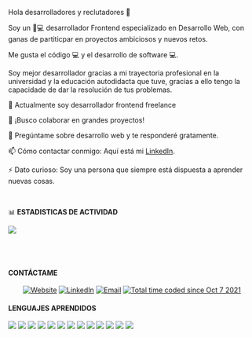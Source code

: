 Hola desarrolladores y reclutadores 👋

Soy un 👦💻 desarrollador Frontend especializado en Desarrollo Web, con ganas de partiticpar en proyectos ambiciosos y nuevos retos.

Me gusta el código 💻 y el desarrollo de software 💻.

Soy mejor desarrollador gracias a mi trayectoria profesional en la universidad y la educación autodidacta que tuve, gracias a ello tengo la capacidade de dar la resolución de tus problemas.

🔭 Actualmente soy desarrollador frontend freelance

🤝 ¡Busco colaborar en grandes proyectos! 

💬 Pregúntame sobre desarrollo web y te responderé gratamente.

📫 Cómo contactar conmigo: Aquí está mi [LinkedIn](https://www.linkedin.com/in/andy-santisteban/).

⚡ Dato curioso: Soy una persona que siempre está dispuesta a aprender nuevas cosas.

<br/>

📊 **ESTADISTICAS DE ACTIVIDAD**

<a href="https://github.com/AndySantisteban" >
  <img align="center" src="https://github-readme-stats.vercel.app/api?username=AndySantisteban&show_icons=true&theme=radical" />
</a>
<br/>
<br/>
<br/>
<br/>
<h4> CONTÁCTAME </h4>
<p align="center">
  <a href="http://www.andysantisteban.com/"><img alt="Website" src="https://img.shields.io/badge/Website-www.andysantisteban.com-blue?style=flat-square&logo=google-chrome"></a>
  <a href="https://www.linkedin.com/in/andy-santisteban/"><img alt="LinkedIn" src="https://img.shields.io/badge/LinkedIn-Andy%20Santisteban-blue?style=flat-square&logo=linkedin"></a>
  <a href="mailto:andyjosue160720@gmail.com"><img alt="Email" src="https://img.shields.io/badge/Email-andyjosue160720@gmail.com-blue?style=flat-square&logo=gmail"></a>
    <a href="https://wakatime.com/@5b306e54-c03a-4a0e-96f4-c82f5fc0a2e9"><img src="https://wakatime.com/badge/user/5b306e54-c03a-4a0e-96f4-c82f5fc0a2e9.svg" alt="Total time coded since Oct 7 2021" /></a>
</p>



<h4> LENGUAJES APRENDIDOS </h4>
<code><img src="https://img.icons8.com/color/48/000000/html-5--v1.png"/></code>
<code><img src="https://img.icons8.com/color/48/000000/css3.png"/></code>
<code><img src="https://img.icons8.com/color/48/000000/javascript.png"/></code>
<code><img src="https://img.icons8.com/color/48/000000/typescript.png"/></code>
<code><img src="https://img.icons8.com/fluency/48/000000/node-js.png"/></code>
<code><img src="https://img.icons8.com/color/48/000000/react-native.png"/></code>
<code><img src="https://img.icons8.com/officel/48/000000/php-logo.png"/></code>
<code><img src="https://img.icons8.com/color/48/000000/git.png"/></code>
<code><img src="https://img.icons8.com/color/48/000000/material-ui.png"/></code>
<code><img src="https://img.icons8.com/color/48/000000/bootstrap.png"/></code>
<code><img src="https://img.icons8.com/color/48/000000/graphql.png"/></code>
<code><img src="https://img.icons8.com/color/48/000000/apollo.png"/></code>
<code><img src="https://img.icons8.com/color/48/000000/mysql-logo.png"/></code>



